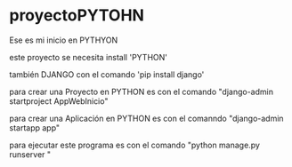 # proyectoPYTOHN

Ese es mi inicio en PYTHYON 

este proyecto  se necesita install 'PYTHON'

también DJANGO con el comando 'pip install django'

para crear una Proyecto en PYTHON  es con el comando "django-admin startproject AppWebInicio"

para crear una Aplicación en PYTHON  es con el comanndo "django-admin startapp app"

para ejecutar este programa es con el comando "python manage.py runserver "


